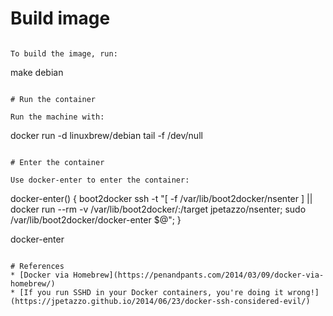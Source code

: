 # Build image

```

To build the image, run:
```
make debian
```

# Run the container

Run the machine with:
```
docker run -d linuxbrew/debian tail -f /dev/null
```

# Enter the container

Use docker-enter to enter the container:
```
docker-enter() { boot2docker ssh -t "[ -f /var/lib/boot2docker/nsenter ] || docker run --rm -v /var/lib/boot2docker/:/target jpetazzo/nsenter; sudo /var/lib/boot2docker/docker-enter $@"; }

docker-enter <container>
```

# References
* [Docker via Homebrew](https://penandpants.com/2014/03/09/docker-via-homebrew/)
* [If you run SSHD in your Docker containers, you're doing it wrong!](https://jpetazzo.github.io/2014/06/23/docker-ssh-considered-evil/)
